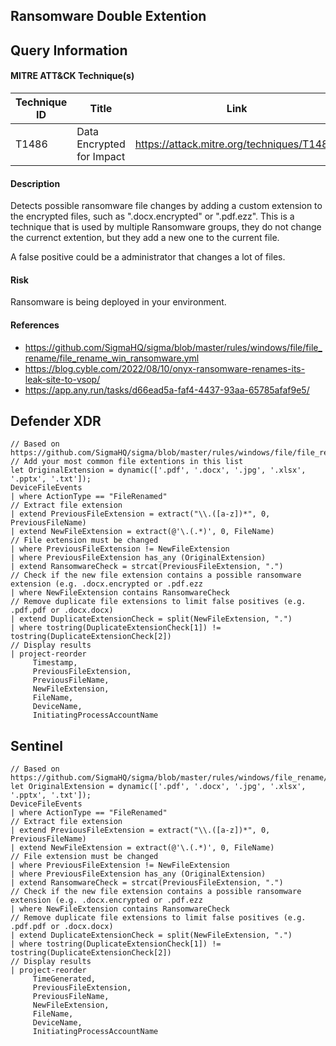 ## Ransomware Double Extention

## Query Information

#### MITRE ATT&CK Technique(s)

| Technique ID | Title    | Link    |
| ---  | --- | --- |
| T1486 | Data Encrypted for Impact |https://attack.mitre.org/techniques/T1486/ |

#### Description
Detects possible ransomware file changes by adding a custom extension to the encrypted files, such as ".docx.encrypted" or ".pdf.ezz". This is a technique that is used by multiple Ransomware groups, they do not change the currenct extention, but they add a new one to the current file.

A false positive could be a administrator that changes a lot of files.

#### Risk
Ransomware is being deployed in your environment. 

#### References
- https://github.com/SigmaHQ/sigma/blob/master/rules/windows/file/file_rename/file_rename_win_ransomware.yml
- https://blog.cyble.com/2022/08/10/onyx-ransomware-renames-its-leak-site-to-vsop/
- https://app.any.run/tasks/d66ead5a-faf4-4437-93aa-65785afaf9e5/


## Defender XDR
```
// Based on https://github.com/SigmaHQ/sigma/blob/master/rules/windows/file/file_rename/file_rename_win_ransomware.yml
// Add your most common file extentions in this list
let OriginalExtension = dynamic(['.pdf', '.docx', '.jpg', '.xlsx', '.pptx', '.txt']);
DeviceFileEvents
| where ActionType == "FileRenamed"
// Extract file extension
| extend PreviousFileExtension = extract("\\.([a-z])*", 0, PreviousFileName)
| extend NewFileExtension = extract(@'\.(.*)', 0, FileName)
// File extension must be changed
| where PreviousFileExtension != NewFileExtension
| where PreviousFileExtension has_any (OriginalExtension)
| extend RansomwareCheck = strcat(PreviousFileExtension, ".")
// Check if the new file extension contains a possible ransomware extension (e.g. .docx.encrypted or .pdf.ezz
| where NewFileExtension contains RansomwareCheck
// Remove duplicate file extensions to limit false positives (e.g. .pdf.pdf or .docx.docx)
| extend DuplicateExtensionCheck = split(NewFileExtension, ".")
| where tostring(DuplicateExtensionCheck[1]) != tostring(DuplicateExtensionCheck[2])
// Display results
| project-reorder
     Timestamp,
     PreviousFileExtension,
     PreviousFileName,
     NewFileExtension,
     FileName,
     DeviceName,
     InitiatingProcessAccountName
```
## Sentinel
```
// Based on https://github.com/SigmaHQ/sigma/blob/master/rules/windows/file_rename/file_rename_win_ransomware.yml
let OriginalExtension = dynamic(['.pdf', '.docx', '.jpg', '.xlsx', '.pptx', '.txt']);
DeviceFileEvents
| where ActionType == "FileRenamed"
// Extract file extension
| extend PreviousFileExtension = extract("\\.([a-z])*", 0, PreviousFileName)
| extend NewFileExtension = extract(@'\.(.*)', 0, FileName)
// File extension must be changed
| where PreviousFileExtension != NewFileExtension
| where PreviousFileExtension has_any (OriginalExtension)
| extend RansomwareCheck = strcat(PreviousFileExtension, ".")
// Check if the new file extension contains a possible ransomware extension (e.g. .docx.encrypted or .pdf.ezz
| where NewFileExtension contains RansomwareCheck
// Remove duplicate file extensions to limit false positives (e.g. .pdf.pdf or .docx.docx)
| extend DuplicateExtensionCheck = split(NewFileExtension, ".")
| where tostring(DuplicateExtensionCheck[1]) != tostring(DuplicateExtensionCheck[2])
// Display results
| project-reorder
     TimeGenerated,
     PreviousFileExtension,
     PreviousFileName,
     NewFileExtension,
     FileName,
     DeviceName,
     InitiatingProcessAccountName
```



